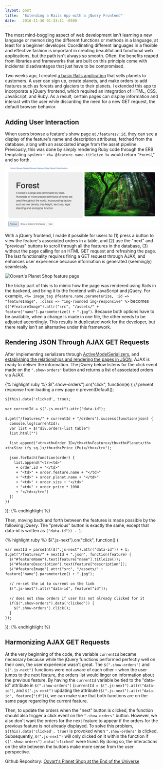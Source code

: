 ```yaml
---
layout: post
title:  "Extending a Rails App with a jQuery Frontend"
date:   2016-11-30 01:33:11 -0500
---
```



The most mind-boggling aspect of web development isn't learning a new language or memorizing the different functions or methods in a language, at least for a beginner developer. Coordinating different languages in a flexible and effective fashion is important in creating beautiful and functional web applications, but the path isn't always so smooth. Often, the benefits reaped from libraries and frameworks that are built on this principle come with incidental disadvantages that just have to be compromised.

Two weeks ago, I created [a basic Rails application](https://github.com/auranbuckles/oovarts-planet-shop-at-the-end-of-the-universe) that sells planets to customers. A user can sign up, create planets, and make orders to add features such as forests and glaciers to their planets. I extended this app to incorporate a jQuery frontend, which required an integration of HTML, CSS, JavaScript, and Ruby. As a result, certain pages can display information and interact with the user while discarding the need for a new GET request, the default browser behavior.

## Adding User Interaction

When users browse a feature's show page at `/features/:id`, they can see a display of the feature's name and description attributes, fetched from the database, along with an associated image from the asset pipeline. Previously, this was done by simply rendering Ruby code through the ERB templating system – `<%= @feature.name.titleize %>` would return "Forest," and so forth.

![Oovart's Planet Shop feature page](/img/oovarts-planet-shop-3.png)

With a jQuery frontend, I made it possible for users to (1) press a button to view the feature's associated orders in a table, and (2) use the "next" and "previous" buttons to scroll through all the features in the database, (3) without the page calling for an HTML GET request and refreshing the page. The last functionality requires firing a GET request through AJAX, and enhances user experience because information is generated (seemingly) seamlessly.

![Oovart's Planet Shop feature page](/img/oovarts-planet-shop-4.gif)

The tricky part of this is to mimic how the page was rendered using Rails in the backend, and bring it to the frontend with JavaScript and jQuery. For example, `<%= image_tag @feature.name.parameterize, :id => "featureImage", :class => "img-rounded img-responsive" %>` becomes `$("#featureImage").attr("src", "/assets/" + feature["name"].parameterize() + ".jpg")`. Because both options have to be available, when a change is made in one file, the other needs to be adjusted accordingly. This results in duplicated work for the developer, but there really isn't an alternative under this framework.

## Rendering JSON Through AJAX GET Requests

After implementing serializers through [ActiveModelSerializers](https://github.com/rails-api/active_model_serializers), and [establishing the relationships and rendering the pages in JSON](https://blog.engineyard.com/2015/active-model-serializers), AJAX is ready to deliver the information. The jQuery below listens for the click event made on the `".show-orders"` button and returns a list of associated orders via AJAX.

{% highlight ruby %}
  $(".show-orders").on("click", function(e) {
    // prevent response from loading a new page
    e.preventDefault();

    $(this).data('clicked', true);

    var currentId = $(".js-next").attr("data-id");

    $.get("/features/" + currentId + "/orders").success(function(json) {
      console.log(currentId);
      var list = $("div.orders-list table")
      list.html("")

      list.append("<tr><th>Order ID</th><th>Feature</th><th>Planet</th><th>Size (fy sq.)</th><th>Price (Pu)</th></tr>");

      json.forEach(function(order) {
        list.append("<tr><td>"
         + order.id + "</td>"
         + "<td>" + order.feature.name + "</td>"
         + "<td>" + order.planet.name + "</td>"
         + "<td>" + order.size + "</td>"
         + "<td>" + order.price * 1000
         + "</td></tr>")
      })
    })
  });
{% endhighlight %}

Then, moving back and forth between the features is made possible by the following jQuery. The "previous" button is exactly the same, except that data-id is written as `("data-id")) - 1`.

{% highlight ruby %}
  $(".js-next").on("click", function() {

    var nextId = parseInt($(".js-next").attr("data-id")) + 1;
    $.get("/features/" + nextId + ".json", function(feature) {
      $("#featureName").text(feature["name"].titleize());
      $("#featureDescription").text(feature["description"]);
      $("#featureImage").attr("src", "/assets/" + feature["name"].parameterize() + ".jpg");

      // re-set the id to current on the link
      $(".js-next").attr("data-id", feature["id"]);

      // does not show orders if user has not already clicked for it
      if($(".show-orders").data('clicked')) {
        $(".show-orders").click();
      }
    });
  });
{% endhighlight %}

## Harmonizing AJAX GET Requests

At the very beginning of the code, the variable `currentId` became necessary because while the jQuery functions performed perfectly well on their own, the user experience wasn't great. The `$(".show-orders")` and `$(".js-next")` functions were not aware of each other – when the user jumps to the next feature, the orders list would linger on information about the previous feature. By having the `currentId` variable be tied to the "data-id" attribute in `$(".show-orders")` (`currentId = $(".js-next").attr("data-id")`, and `$(".js-next")` updating the attribute (`$(".js-next").attr("data-id", feature["id"])`), we can make sure that both functions are on the same page regarding the current feature.

Then, to update the orders when the "next" button is clicked, the function should also trigger a click event on the `".show-orders"` button. However, we also don't want the orders for the next feature to appear if the orders for the previous feature is not already displayed. To solve this problem, `$(this).data('clicked', true)` is provoked when `".show-orders"` is clicked. Subsequently,  `$(".js-next")` will only clicked on it within the function if `$(".show-orders").data('clicked'` were trued. By doing so, the interactions on the site between the buttons make more sense from the user perspective.

Github Repository: [Oovart's Planet Shop at the End of the Universe](https://github.com/auranbuckles/oovarts-planet-shop-at-the-end-of-the-universe)


